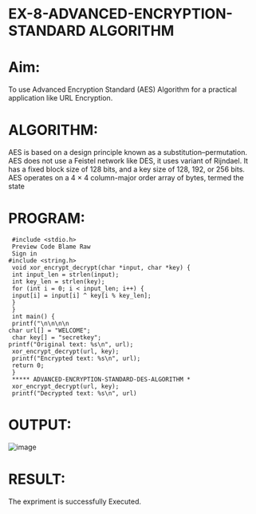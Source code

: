 # EX-8-ADVANCED-ENCRYPTION-STANDARD ALGORITHM
# Aim:
To use Advanced Encryption Standard (AES) Algorithm for a practical application like URL Encryption.

# ALGORITHM:
AES is based on a design principle known as a substitution–permutation.
AES does not use a Feistel network like DES, it uses variant of Rijndael.
It has a fixed block size of 128 bits, and a key size of 128, 192, or 256 bits.
AES operates on a 4 × 4 column-major order array of bytes, termed the state
# PROGRAM:
```
 #include <stdio.h>
 Preview Code Blame Raw
 Sign in
#include <string.h>
 void xor_encrypt_decrypt(char *input, char *key) {
 int input_len = strlen(input);
 int key_len = strlen(key);
 for (int i = 0; i < input_len; i++) {
 input[i] = input[i] ^ key[i % key_len];
 }
 }
 int main() {
 printf("\n\n\n\n      
char url[] = "WELCOME";
 char key[] = "secretkey"; 
printf("Original text: %s\n", url);
 xor_encrypt_decrypt(url, key);
 printf("Encrypted text: %s\n", url);
 return 0;
 }
 ***** ADVANCED-ENCRYPTION-STANDARD-DES-ALGORITHM *
 xor_encrypt_decrypt(url, key);
 printf("Decrypted text: %s\n", url)
```
# OUTPUT:

![image](https://github.com/user-attachments/assets/caafda8c-eca1-4162-ace1-2f552e6add1c)

# RESULT:

The expriment is successfully Executed.
